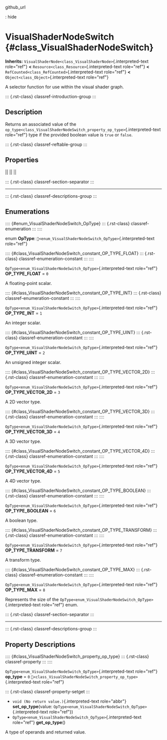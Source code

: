 github_url

:   hide

# VisualShaderNodeSwitch {#class_VisualShaderNodeSwitch}

**Inherits:**
`VisualShaderNode<class_VisualShaderNode>`{.interpreted-text role="ref"}
**\<** `Resource<class_Resource>`{.interpreted-text role="ref"} **\<**
`RefCounted<class_RefCounted>`{.interpreted-text role="ref"} **\<**
`Object<class_Object>`{.interpreted-text role="ref"}

A selector function for use within the visual shader graph.

::: {.rst-class}
classref-introduction-group
:::

## Description

Returns an associated value of the
`op_type<class_VisualShaderNodeSwitch_property_op_type>`{.interpreted-text
role="ref"} type if the provided boolean value is `true` or `false`.

::: {.rst-class}
classref-reftable-group
:::

## Properties

||
||
||

::: {.rst-class}
classref-section-separator
:::

------------------------------------------------------------------------

::: {.rst-class}
classref-descriptions-group
:::

## Enumerations

:::: {#enum_VisualShaderNodeSwitch_OpType}
::: {.rst-class}
classref-enumeration
:::
::::

enum **OpType**:
`🔗<enum_VisualShaderNodeSwitch_OpType>`{.interpreted-text role="ref"}

:::: {#class_VisualShaderNodeSwitch_constant_OP_TYPE_FLOAT}
::: {.rst-class}
classref-enumeration-constant
:::
::::

`OpType<enum_VisualShaderNodeSwitch_OpType>`{.interpreted-text
role="ref"} **OP_TYPE_FLOAT** = `0`

A floating-point scalar.

:::: {#class_VisualShaderNodeSwitch_constant_OP_TYPE_INT}
::: {.rst-class}
classref-enumeration-constant
:::
::::

`OpType<enum_VisualShaderNodeSwitch_OpType>`{.interpreted-text
role="ref"} **OP_TYPE_INT** = `1`

An integer scalar.

:::: {#class_VisualShaderNodeSwitch_constant_OP_TYPE_UINT}
::: {.rst-class}
classref-enumeration-constant
:::
::::

`OpType<enum_VisualShaderNodeSwitch_OpType>`{.interpreted-text
role="ref"} **OP_TYPE_UINT** = `2`

An unsigned integer scalar.

:::: {#class_VisualShaderNodeSwitch_constant_OP_TYPE_VECTOR_2D}
::: {.rst-class}
classref-enumeration-constant
:::
::::

`OpType<enum_VisualShaderNodeSwitch_OpType>`{.interpreted-text
role="ref"} **OP_TYPE_VECTOR_2D** = `3`

A 2D vector type.

:::: {#class_VisualShaderNodeSwitch_constant_OP_TYPE_VECTOR_3D}
::: {.rst-class}
classref-enumeration-constant
:::
::::

`OpType<enum_VisualShaderNodeSwitch_OpType>`{.interpreted-text
role="ref"} **OP_TYPE_VECTOR_3D** = `4`

A 3D vector type.

:::: {#class_VisualShaderNodeSwitch_constant_OP_TYPE_VECTOR_4D}
::: {.rst-class}
classref-enumeration-constant
:::
::::

`OpType<enum_VisualShaderNodeSwitch_OpType>`{.interpreted-text
role="ref"} **OP_TYPE_VECTOR_4D** = `5`

A 4D vector type.

:::: {#class_VisualShaderNodeSwitch_constant_OP_TYPE_BOOLEAN}
::: {.rst-class}
classref-enumeration-constant
:::
::::

`OpType<enum_VisualShaderNodeSwitch_OpType>`{.interpreted-text
role="ref"} **OP_TYPE_BOOLEAN** = `6`

A boolean type.

:::: {#class_VisualShaderNodeSwitch_constant_OP_TYPE_TRANSFORM}
::: {.rst-class}
classref-enumeration-constant
:::
::::

`OpType<enum_VisualShaderNodeSwitch_OpType>`{.interpreted-text
role="ref"} **OP_TYPE_TRANSFORM** = `7`

A transform type.

:::: {#class_VisualShaderNodeSwitch_constant_OP_TYPE_MAX}
::: {.rst-class}
classref-enumeration-constant
:::
::::

`OpType<enum_VisualShaderNodeSwitch_OpType>`{.interpreted-text
role="ref"} **OP_TYPE_MAX** = `8`

Represents the size of the
`OpType<enum_VisualShaderNodeSwitch_OpType>`{.interpreted-text
role="ref"} enum.

::: {.rst-class}
classref-section-separator
:::

------------------------------------------------------------------------

::: {.rst-class}
classref-descriptions-group
:::

## Property Descriptions

:::: {#class_VisualShaderNodeSwitch_property_op_type}
::: {.rst-class}
classref-property
:::
::::

`OpType<enum_VisualShaderNodeSwitch_OpType>`{.interpreted-text
role="ref"} **op_type** = `0`
`🔗<class_VisualShaderNodeSwitch_property_op_type>`{.interpreted-text
role="ref"}

::: {.rst-class}
classref-property-setget
:::

- `void (No return value.)`{.interpreted-text role="abbr"}
  **set_op_type**(value:
  `OpType<enum_VisualShaderNodeSwitch_OpType>`{.interpreted-text
  role="ref"})
- `OpType<enum_VisualShaderNodeSwitch_OpType>`{.interpreted-text
  role="ref"} **get_op_type**()

A type of operands and returned value.
